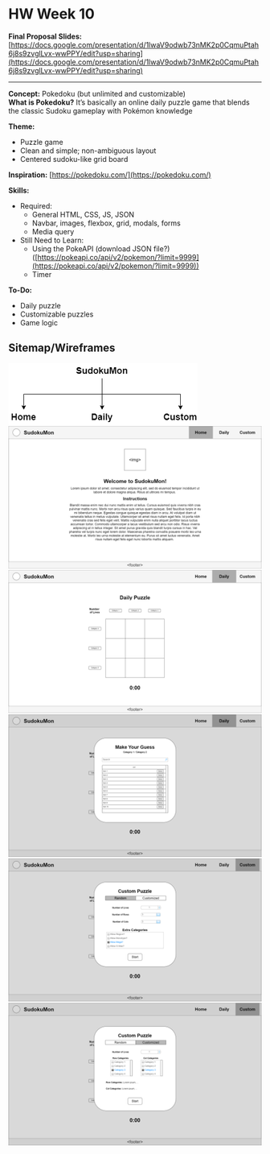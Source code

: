 # HW Week 10

**Final Proposal Slides:** [https://docs.google.com/presentation/d/1lwaV9odwb73nMK2p0CqmuPtah6j8s9zvglLvx-wwPPY/edit?usp=sharing](https://docs.google.com/presentation/d/1lwaV9odwb73nMK2p0CqmuPtah6j8s9zvglLvx-wwPPY/edit?usp=sharing)

---

**Concept:** Pokedoku (but unlimited and customizable) <br>
**What is Pokedoku?**
It’s basically an online daily puzzle game that 
blends the classic Sudoku gameplay with 
Pokémon knowledge <br>

**Theme:** 
- Puzzle game
- Clean and simple; non-ambiguous layout
- Centered sudoku-like grid board

**Inspiration:** [https://pokedoku.com/](https://pokedoku.com/)

**Skills:**
- Required:
  - General HTML, CSS, JS, JSON
  - Navbar, images, flexbox, grid, modals, forms
  - Media query
- Still Need to Learn:
  - Using the PokeAPI (download JSON file?) ([https://pokeapi.co/api/v2/pokemon/?limit=9999](https://pokeapi.co/api/v2/pokemon/?limit=9999))
  - Timer

**To-Do:**
- Daily puzzle
- Customizable puzzles
- Game logic

## Sitemap/Wireframes
![Site Map](./img/sitemap.png "Site Map")
![Wireframe 1](./img/wireframe0.png "Wireframe 1")
![Wireframe 2](./img/wireframe1.png "Wireframe 2")
![Wireframe 3](./img/wireframe2.png "Wireframe 3")
![Wireframe 4](./img/wireframe3.png "Wireframe 4")
![Wireframe 5](./img/wireframe4.png "Wireframe 5")


